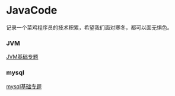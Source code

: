 # JavaCode
记录一个菜鸡程序员的技术积累，希望我们面对寒冬，都可以面无惧色。

### JVM
<a href="https://github.com/lyq007/JavaCode/blob/main/jvm/JVM%E5%9F%BA%E7%A1%80%E7%AF%87.md">JVM基础专题</a>

### mysql
<a href="https://github.com/lyq007/JavaCode/blob/main/mysql/mysql%E5%9F%BA%E7%A1%80%E7%AF%87.md">mysql基础专题</a>
